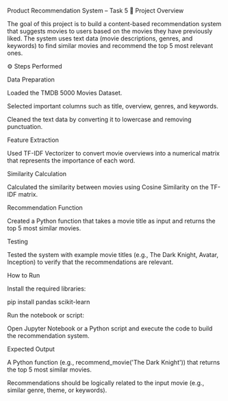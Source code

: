 Product Recommendation System – Task 5
📌 Project Overview

The goal of this project is to build a content-based recommendation system that suggests movies to users based on the movies they have previously liked.
The system uses text data (movie descriptions, genres, and keywords) to find similar movies and recommend the top 5 most relevant ones.

⚙️ Steps Performed

Data Preparation

Loaded the TMDB 5000 Movies Dataset.

Selected important columns such as title, overview, genres, and keywords.

Cleaned the text data by converting it to lowercase and removing punctuation.

Feature Extraction

Used TF-IDF Vectorizer to convert movie overviews into a numerical matrix that represents the importance of each word.

Similarity Calculation

Calculated the similarity between movies using Cosine Similarity on the TF-IDF matrix.

Recommendation Function

Created a Python function that takes a movie title as input and returns the top 5 most similar movies.

Testing

Tested the system with example movie titles (e.g., The Dark Knight, Avatar, Inception) to verify that the recommendations are relevant.

How to Run

Install the required libraries:

pip install pandas scikit-learn


Run the notebook or script:

Open Jupyter Notebook or a Python script and execute the code to build the recommendation system.

Expected Output

A Python function (e.g., recommend_movie('The Dark Knight')) that returns the top 5 most similar movies.

Recommendations should be logically related to the input movie (e.g., similar genre, theme, or keywords).